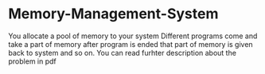 # Memory-Management-System
You allocate a pool of memory to your system
Different programs come and take a part of memory after program is ended that part of memory is given back to system and so on. 
You can read furhter description about the problem in pdf
